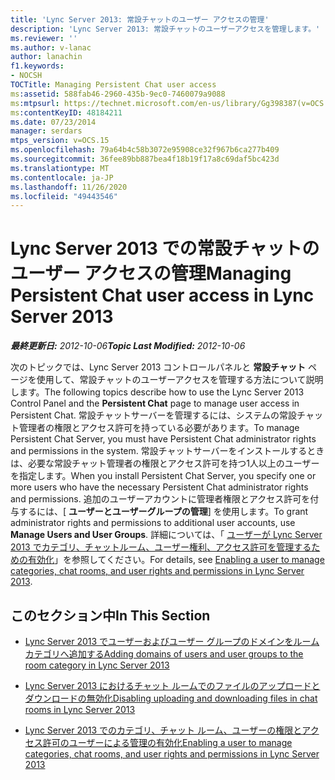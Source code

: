 ```yaml
---
title: 'Lync Server 2013: 常設チャットのユーザー アクセスの管理'
description: 'Lync Server 2013: 常設チャットのユーザーアクセスを管理します。'
ms.reviewer: ''
ms.author: v-lanac
author: lanachin
f1.keywords:
- NOCSH
TOCTitle: Managing Persistent Chat user access
ms:assetid: 588fab46-2960-435b-9ec0-7460079a9088
ms:mtpsurl: https://technet.microsoft.com/en-us/library/Gg398387(v=OCS.15)
ms:contentKeyID: 48184211
ms.date: 07/23/2014
manager: serdars
mtps_version: v=OCS.15
ms.openlocfilehash: 79a64b4c58b3072e95908ce32f967b6ca277b409
ms.sourcegitcommit: 36fee89bb887bea4f18b19f17a8c69daf5bc423d
ms.translationtype: MT
ms.contentlocale: ja-JP
ms.lasthandoff: 11/26/2020
ms.locfileid: "49443546"
---
```

# <a name="managing-persistent-chat-user-access-in-lync-server-2013"></a><span data-ttu-id="bfdc0-103">Lync Server 2013 での常設チャットのユーザー アクセスの管理</span><span class="sxs-lookup"><span data-stu-id="bfdc0-103">Managing Persistent Chat user access in Lync Server 2013</span></span>

<div data-xmlns="http://www.w3.org/1999/xhtml">

<div class="topic" data-xmlns="http://www.w3.org/1999/xhtml" data-msxsl="urn:schemas-microsoft-com:xslt" data-cs="https://msdn.microsoft.com/">

<div data-asp="https://msdn2.microsoft.com/asp">



</div>

<div id="mainSection">

<div id="mainBody"><span data-ttu-id="bfdc0-104">

<span> </span></span><span class="sxs-lookup"><span data-stu-id="bfdc0-104">

<span> </span></span></span>

<span data-ttu-id="bfdc0-105">_**最終更新日:** 2012-10-06_</span><span class="sxs-lookup"><span data-stu-id="bfdc0-105">_**Topic Last Modified:** 2012-10-06_</span></span>

<span data-ttu-id="bfdc0-106">次のトピックでは、Lync Server 2013 コントロールパネルと **常設チャット** ページを使用して、常設チャットのユーザーアクセスを管理する方法について説明します。</span><span class="sxs-lookup"><span data-stu-id="bfdc0-106">The following topics describe how to use the Lync Server 2013 Control Panel and the **Persistent Chat** page to manage user access in Persistent Chat.</span></span> <span data-ttu-id="bfdc0-107">常設チャットサーバーを管理するには、システムの常設チャット管理者の権限とアクセス許可を持っている必要があります。</span><span class="sxs-lookup"><span data-stu-id="bfdc0-107">To manage Persistent Chat Server, you must have Persistent Chat administrator rights and permissions in the system.</span></span> <span data-ttu-id="bfdc0-108">常設チャットサーバーをインストールするときは、必要な常設チャット管理者の権限とアクセス許可を持つ1人以上のユーザーを指定します。</span><span class="sxs-lookup"><span data-stu-id="bfdc0-108">When you install Persistent Chat Server, you specify one or more users who have the necessary Persistent Chat administrator rights and permissions.</span></span> <span data-ttu-id="bfdc0-109">追加のユーザーアカウントに管理者権限とアクセス許可を付与するには、[ **ユーザーとユーザーグループの管理**] を使用します。</span><span class="sxs-lookup"><span data-stu-id="bfdc0-109">To grant administrator rights and permissions to additional user accounts, use **Manage Users and User Groups**.</span></span> <span data-ttu-id="bfdc0-110">詳細については、「 [ユーザーが Lync Server 2013 でカテゴリ、チャットルーム、ユーザー権利、アクセス許可を管理するための有効化](lync-server-2013-enabling-a-user-to-manage-categories-chat-rooms-and-user-rights-and-permissions.md)」を参照してください。</span><span class="sxs-lookup"><span data-stu-id="bfdc0-110">For details, see [Enabling a user to manage categories, chat rooms, and user rights and permissions in Lync Server 2013](lync-server-2013-enabling-a-user-to-manage-categories-chat-rooms-and-user-rights-and-permissions.md).</span></span>

<div>

## <a name="in-this-section"></a><span data-ttu-id="bfdc0-111">このセクション中</span><span class="sxs-lookup"><span data-stu-id="bfdc0-111">In This Section</span></span>

  - [<span data-ttu-id="bfdc0-112">Lync Server 2013 でユーザーおよびユーザー グループのドメインをルーム カテゴリへ追加する</span><span class="sxs-lookup"><span data-stu-id="bfdc0-112">Adding domains of users and user groups to the room category in Lync Server 2013</span></span>](lync-server-2013-adding-domains-of-users-and-user-groups-to-the-room-category.md)

  - [<span data-ttu-id="bfdc0-113">Lync Server 2013 におけるチャット ルームでのファイルのアップロードとダウンロードの無効化</span><span class="sxs-lookup"><span data-stu-id="bfdc0-113">Disabling uploading and downloading files in chat rooms in Lync Server 2013</span></span>](lync-server-2013-disabling-uploading-and-downloading-files-in-chat-rooms.md)

  - [<span data-ttu-id="bfdc0-114">Lync Server 2013 でのカテゴリ、チャット ルーム、ユーザーの権限とアクセス許可のユーザーによる管理の有効化</span><span class="sxs-lookup"><span data-stu-id="bfdc0-114">Enabling a user to manage categories, chat rooms, and user rights and permissions in Lync Server 2013</span></span>](lync-server-2013-enabling-a-user-to-manage-categories-chat-rooms-and-user-rights-and-permissions.md)

<span data-ttu-id="bfdc0-115"></div>

</div>

<span> </span>

</div>

</div>

</span><span class="sxs-lookup"><span data-stu-id="bfdc0-115"></div>

</div>

<span> </span>

</div>

</div>

</span></span></div>

